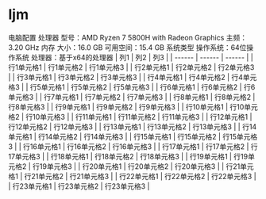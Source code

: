 # ljm
电脑配置
处理器
型号：AMD Ryzen 7 5800H with Radeon Graphics
主频：3.20 GHz
内存
大小：16.0 GB
可用空间：15.4 GB
系统类型
操作系统：64位操作系统
处理器：基于x64的处理器
| 列1     | 列2     | 列3     |
| ------ | ------ | ------ |
| 行1单元格1 | 行1单元格2 | 行1单元格3 |
| 行2单元格1 | 行2单元格2 | 行2单元格3 |
| 行3单元格1 | 行3单元格2 | 行3单元格3 |
| 行4单元格1 | 行4单元格2 | 行4单元格3 |
| 行5单元格1 | 行5单元格2 | 行5单元格3 |
| 行6单元格1 | 行6单元格2 | 行6单元格3 |
| 行7单元格1 | 行7单元格2 | 行7单元格3 |
| 行8单元格1 | 行8单元格2 | 行8单元格3 |
| 行9单元格1 | 行9单元格2 | 行9单元格3 |
| 行10单元格1 | 行10单元格2 | 行10单元格3 |
| 行11单元格1 | 行11单元格2 | 行11单元格3 |
| 行12单元格1 | 行12单元格2 | 行12单元格3 |
| 行13单元格1 | 行13单元格2 | 行13单元格3 |
| 行14单元格1 | 行14单元格2 | 行14单元格3 |
| 行15单元格1 | 行15单元格2 | 行15单元格3 |
| 行16单元格1 | 行16单元格2 | 行16单元格3 |
| 行17单元格1 | 行17单元格2 | 行17单元格3 |
| 行18单元格1 | 行18单元格2 | 行18单元格3 |
| 行19单元格1 | 行19单元格2 | 行19单元格3 |
| 行20单元格1 | 行20单元格2 | 行20单元格3 |
| 行21单元格1 | 行21单元格2 | 行21单元格3 |
| 行22单元格1 | 行22单元格2 | 行22单元格3 |
| 行23单元格1 | 行23单元格2 | 行23单元格3 |
